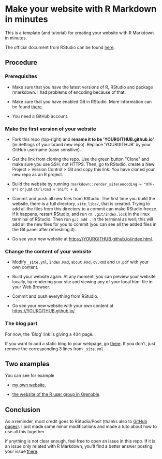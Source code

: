 # Make your website with R Markdown in minutes

This is a template (and tutorial) for creating your website with R Markdown in minutes.

The official document from RStudio can be found [here](http://rmarkdown.rstudio.com/rmarkdown_websites.html).

## Procedure

### Prerequisites

- Make sure that you have the latest versions of R, RStudio and package rmarkdown. I had problems of encoding because of that. 

- Make sure that you have enabled Git in RStudio. More information can be found [there](https://privefl.github.io/advr38book/good-practices.html#git).

- You need a GitHub account.

### Make the first version of your website

- Fork this repo (top-right) and **rename it to be 'YOURGITHUB.github.io'** (in Settings of your brand new repo). Replace 'YOURGITHUB' by your GitHub username (case sensitive).

- Get the link from cloning the repo. Use the green button "Clone" and make sure you use SSH, not HTTPS. Then, go to RStudio, create a New Project > Version Control > Git and copy this link. You have cloned your new repo as an R project.

- Build the website by running `rmarkdown::render_site(encoding = "UTF-8")` or just `Ctrl/Cmd + Shift + B`.

- Commit and push all new files from RStudio. The first time you build the website, there is a full directory, `site_libs/`, that is created. Trying to add all the files from this directory to a commit can make RStudio freeze. If it happens, restart RStudio, and run `rm .git/index.lock` in the linux terminal of RStudio. Then run `git add .` in the terminal as well; this will add all the new files for you to commit (you can see all the added files in the Git panel after refreshing it).

- Go see your new website at https://YOURGITHUB.github.io/index.html.

### Change the content of your website

- Modify `_site.yml`, `index.Rmd`, `about.Rmd`, `cv.Rmd` and `CV.pdf` with your own content.

- Build your website again. At any moment, you can preview your website locally, by rendering your site and viewing any of your local html file in your Web Browser. 

- Commit and push everything from RStudio.

- Go see your new website with your own content at https://YOURGITHUB.github.io/.

### The blog part

For now, the 'Blog' link is giving a 404 page. 

If you want to add a static blog to your webpage, go [there](https://github.com/privefl/jekyll-now-r-template).
If you don't, just remove the corresponding 3 lines from `_site.yml`.

## Two examples

You can see for example 
- [my own website](https://privefl.github.io/),

- [the website of the R user group in Grenoble](https://r-in-grenoble.github.io/).

## Conclusion

As a reminder, most credit goes to RStudio/Posit (thanks also to [GitHub pages](https://pages.github.com/)). I just made some minor modifications and made a tuto about how to use all this together.

If anything is not clear enough, feel free to open an issue in this repo.
If it is an issue only related with R Markdown, you'll find a better answer posting your issue [there](https://github.com/rstudio/rmarkdown).
